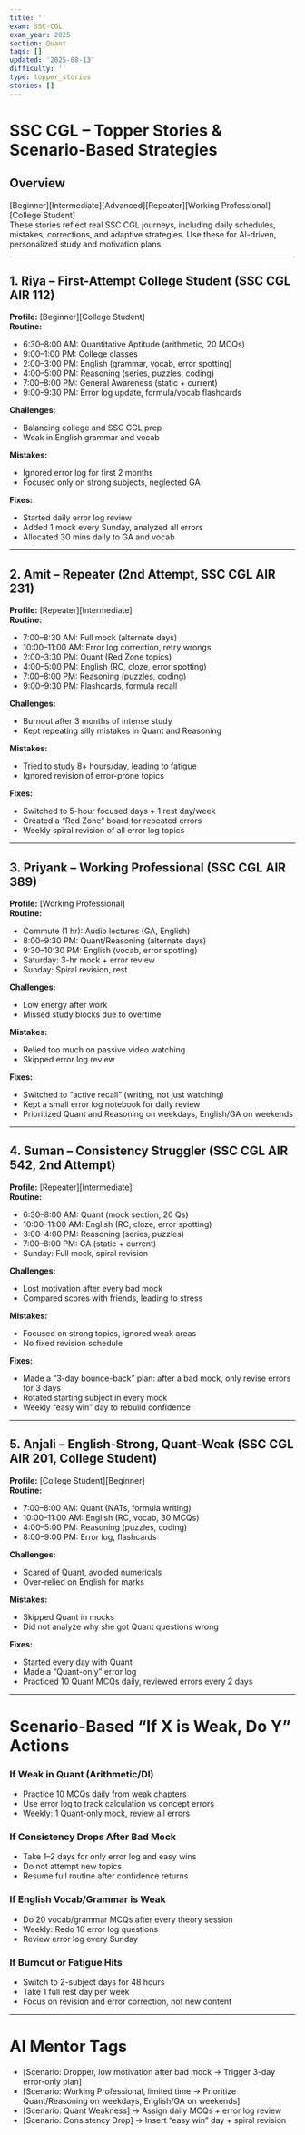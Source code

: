 ```yaml
---
title: ''
exam: SSC-CGL
exam_year: 2025
section: Quant
tags: []
updated: '2025-08-13'
difficulty: ''
type: topper_stories
stories: []
---
```


# SSC CGL – Topper Stories & Scenario-Based Strategies

## Overview  
[Beginner][Intermediate][Advanced][Repeater][Working Professional][College Student]  
These stories reflect real SSC CGL journeys, including daily schedules, mistakes, corrections, and adaptive strategies. Use these for AI-driven, personalized study and motivation plans.

---

## 1. Riya – First-Attempt College Student (SSC CGL AIR 112)

**Profile:** [Beginner][College Student]  
**Routine:**  
- 6:30–8:00 AM: Quantitative Aptitude (arithmetic, 20 MCQs)  
- 9:00–1:00 PM: College classes  
- 2:00–3:00 PM: English (grammar, vocab, error spotting)  
- 4:00–5:00 PM: Reasoning (series, puzzles, coding)  
- 7:00–8:00 PM: General Awareness (static + current)  
- 9:00–9:30 PM: Error log update, formula/vocab flashcards

**Challenges:**  
- Balancing college and SSC CGL prep  
- Weak in English grammar and vocab

**Mistakes:**  
- Ignored error log for first 2 months  
- Focused only on strong subjects, neglected GA

**Fixes:**  
- Started daily error log review  
- Added 1 mock every Sunday, analyzed all errors  
- Allocated 30 mins daily to GA and vocab

---

## 2. Amit – Repeater (2nd Attempt, SSC CGL AIR 231)

**Profile:** [Repeater][Intermediate]  
**Routine:**  
- 7:00–8:30 AM: Full mock (alternate days)  
- 10:00–11:00 AM: Error log correction, retry wrongs  
- 2:00–3:30 PM: Quant (Red Zone topics)  
- 4:00–5:00 PM: English (RC, cloze, error spotting)  
- 7:00–8:00 PM: Reasoning (puzzles, coding)  
- 9:00–9:30 PM: Flashcards, formula recall

**Challenges:**  
- Burnout after 3 months of intense study  
- Kept repeating silly mistakes in Quant and Reasoning

**Mistakes:**  
- Tried to study 8+ hours/day, leading to fatigue  
- Ignored revision of error-prone topics

**Fixes:**  
- Switched to 5-hour focused days + 1 rest day/week  
- Created a “Red Zone” board for repeated errors  
- Weekly spiral revision of all error log topics

---

## 3. Priyank – Working Professional (SSC CGL AIR 389)

**Profile:** [Working Professional]  
**Routine:**  
- Commute (1 hr): Audio lectures (GA, English)  
- 8:00–9:30 PM: Quant/Reasoning (alternate days)  
- 9:30–10:30 PM: English (vocab, error spotting)  
- Saturday: 3-hr mock + error review  
- Sunday: Spiral revision, rest

**Challenges:**  
- Low energy after work  
- Missed study blocks due to overtime

**Mistakes:**  
- Relied too much on passive video watching  
- Skipped error log review

**Fixes:**  
- Switched to “active recall” (writing, not just watching)  
- Kept a small error log notebook for daily review  
- Prioritized Quant and Reasoning on weekdays, English/GA on weekends

---

## 4. Suman – Consistency Struggler (SSC CGL AIR 542, 2nd Attempt)

**Profile:** [Repeater][Intermediate]  
**Routine:**  
- 6:30–8:00 AM: Quant (mock section, 20 Qs)  
- 10:00–11:00 AM: English (RC, cloze, error spotting)  
- 3:00–4:00 PM: Reasoning (series, puzzles)  
- 7:00–8:00 PM: GA (static + current)  
- Sunday: Full mock, spiral revision

**Challenges:**  
- Lost motivation after every bad mock  
- Compared scores with friends, leading to stress

**Mistakes:**  
- Focused on strong topics, ignored weak areas  
- No fixed revision schedule

**Fixes:**  
- Made a “3-day bounce-back” plan: after a bad mock, only revise errors for 3 days  
- Rotated starting subject in every mock  
- Weekly “easy win” day to rebuild confidence

---

## 5. Anjali – English-Strong, Quant-Weak (SSC CGL AIR 201, College Student)

**Profile:** [College Student][Beginner]  
**Routine:**  
- 7:00–8:00 AM: Quant (NATs, formula writing)  
- 10:00–11:00 AM: English (RC, vocab, 30 MCQs)  
- 4:00–5:00 PM: Reasoning (puzzles, coding)  
- 8:00–9:00 PM: Error log, flashcards

**Challenges:**  
- Scared of Quant, avoided numericals  
- Over-relied on English for marks

**Mistakes:**  
- Skipped Quant in mocks  
- Did not analyze why she got Quant questions wrong

**Fixes:**  
- Started every day with Quant  
- Made a “Quant-only” error log  
- Practiced 10 Quant MCQs daily, reviewed errors every 2 days

---

# Scenario-Based “If X is Weak, Do Y” Actions

### If Weak in Quant (Arithmetic/DI)
- Practice 10 MCQs daily from weak chapters  
- Use error log to track calculation vs concept errors  
- Weekly: 1 Quant-only mock, review all errors

### If Consistency Drops After Bad Mock
- Take 1–2 days for only error log and easy wins  
- Do not attempt new topics  
- Resume full routine after confidence returns

### If English Vocab/Grammar is Weak
- Do 20 vocab/grammar MCQs after every theory session  
- Weekly: Redo 10 error log questions  
- Review error log every Sunday

### If Burnout or Fatigue Hits
- Switch to 2-subject days for 48 hours  
- Take 1 full rest day per week  
- Focus on revision and error correction, not new content

---

# AI Mentor Tags

- [Scenario: Dropper, low motivation after bad mock → Trigger 3-day error-only plan]  
- [Scenario: Working Professional, limited time → Prioritize Quant/Reasoning on weekdays, English/GA on weekends]  
- [Scenario: Quant Weakness] → Assign daily MCQs + error log review  
- [Scenario: Consistency Drop] → Insert “easy win” day + spiral revision
